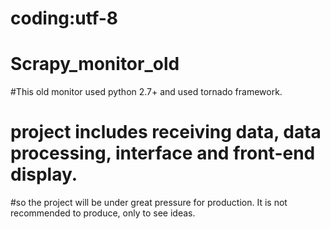 # coding:utf-8
# Scrapy_monitor_old
#This old monitor used python 2.7+ and used tornado framework.
# project includes receiving data, data processing, interface and front-end display.
#so the project will be under great pressure for production. It is not recommended to produce, only to see ideas.